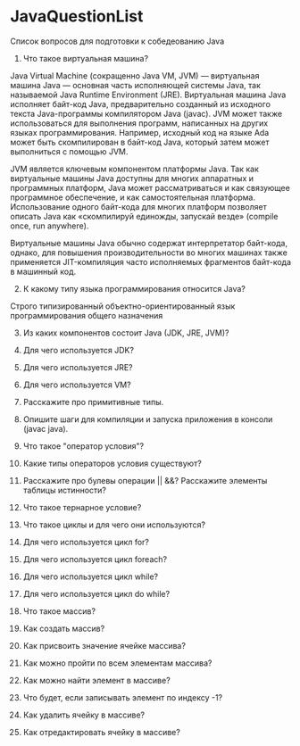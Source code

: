 # JavaQuestionList
Список вопросов для подготовки к собедеованию Java

1. Что такое виртуальная машина?

Java Virtual Machine (сокращенно Java VM, JVM) — виртуальная машина Java — основная часть исполняющей системы Java, так называемой Java Runtime Environment (JRE). Виртуальная машина Java исполняет байт-код Java, предварительно созданный из исходного текста Java-программы компилятором Java (javac). JVM может также использоваться для выполнения программ, написанных на других языках программирования. Например, исходный код на языке Ada может быть скомпилирован в байт-код Java, который затем может выполниться с помощью JVM.

JVM является ключевым компонентом платформы Java. Так как виртуальные машины Java доступны для многих аппаратных и программных платформ, Java может рассматриваться и как связующее программное обеспечение, и как самостоятельная платформа. Использование одного байт-кода для многих платформ позволяет описать Java как «скомпилируй единожды, запускай везде» (compile once, run anywhere).

Виртуальные машины Java обычно содержат интерпретатор байт-кода, однако, для повышения производительности во многих машинах также применяется JIT-компиляция часто исполняемых фрагментов байт-кода в машинный код.

2. К какому типу языка программирования относится Java?

Строго типизированный объектно-ориентированный язык программирования общего назначения

3. Из каких компонентов состоит Java (JDK, JRE, JVM)?

5. Для чего используется JDK?

6. Для чего используется JRE?

7. Для чего используется VM?

8. Расскажите про примитивные типы.

9. Опишите шаги для компиляции и запуска приложения в консоли (javac java).

10. Что такое "оператор условия"?

11. Какие типы операторов условия существуют?

12. Расскажите про булевы операции || &&?  Расскажите элементы таблицы истинности?

13. Что такое тернарное условие?

14. Что такое циклы и для чего они используются?

15. Для чего используется цикл for?

16. Для чего используется цикл foreach?

17. Для чего используется цикл while?

18. Для чего используется цикл do while?

19. Что такое массив?

20. Как создать массив?

21. Как присвоить значение ячейке массива?

22. Как можно пройти по всем элементам массива?

23. Как можно найти элемент в массиве?

24. Что будет, если записывать элемент по индексу -1?

25. Как удалить ячейку в массиве?

26. Как отредактировать ячейку в массиве?
